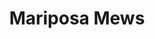 ---
layout: '../../layouts/ProjectLayout.astro'
title: 'Mariposa Mews'
pubDate: 2024-06-05
description: 'Insert omegalul description. Lorem ipsum dolor sit amet, consectetuer adipiscing elit, sed diam nonummy nibh euismod tincidunt ut laoreet dolore magna aliquam.'
video:
    desktopUrl: '/videos/mariposa--desktop.webm'
    mobileUrl: '/videos/mariposa--mobile.webm'
category: 'Business Website'
client: 'Mariposa Mews'
industry: 'Sustainable Real Estate'
websiteUrl: 'https://www.mariposamews.com.ph'
---